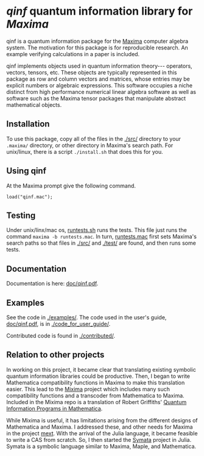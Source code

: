 # *qinf* quantum information library for *Maxima*

qinf is a quantum information package for the
[Maxima](http://maxima.sourceforge.net/) computer algebra system. The
motivation for this package is for reproducible research. An example
verifying calculations in a paper is included.

qinf implements objects used in quantum information theory--- operators,
vectors, tensors, etc. These objects are typically represented in this
package  as row and column vectors and matrices, whose
entries may be explicit numbers or algebraic expressions. This software
occupies a niche distinct from high performance numerical linear algebra
software as well as software such as the Maxima tensor packages that
manipulate abstract mathematical objects.

## Installation

To use this package, copy all of the files in the  [./src/](./src/) directory to your
`.maxima/` directory, or other directory in Maxima's search path. For
unix/linux, there is a script `./install.sh` that does this for you.

## Using qinf

At the Maxima prompt give the following command.
```
load("qinf.mac");
```

## Testing

Under unix/linx/mac os, [runtests.sh](runtests.sh) runs the tests.
This file just runs the command `maxima -b runtests.mac`.
In turn, [runtests.mac](runtests.mac) first sets Maxima's search paths so that
files in [./src/](./src/) and [./test/](./test/) are found, and then runs
some tests.

## Documentation

Documentation is here: [doc/qinf.pdf](doc/qinf.pdf).

## Examples

See the code in [./examples/](./examples). The code used in
the user's guide, [doc/qinf.pdf](doc/qinf.pdf), is in [./code_for_user_guide/](./code_for_user_guide/).

Contributed code is found in [./contributed/](./contributed/).

## Relation to other projects

In working on this project, it became clear that translating existing
symbolic quantum information libraries could be productive. Then, I began
to write Mathematica compatibility functions in Maxima to make this translation
easier. This lead to the [Mixima](https://github.com/jlapeyre/mixima) project
which includes many such compatibility functions and a transcoder from Mathematica
to Maxima. Included in the Mixima repo is
a translation of Robert Griffiths' [Quantum Information Programs in Mathematica](http://quantum.phys.cmu.edu/QPM/).

While Mixima is useful, it has limitations arising from the different designs of Mathematica and Maxima.
I addressed these, and other needs for Maxima in the project [mext](https://github.com/jlapeyre/mext).
With the arrival of the Julia language, it became feasible to write a CAS from scratch.
So, I then started the [Symata](https://github.com/jlapeyre/Symata.jl) project in Julia.
Symata is a symbolic language similar to Maxima, Maple, and Mathematica.

<!--  LocalWords:  qinf Maxima's unix linux os runtests subdirectory repo
 -->
<!--  LocalWords:  cd rtest ptrace Mathematica Mixima transcoder Griffiths
 -->
<!--  LocalWords:  mext Symata
 -->
